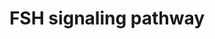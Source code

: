 ---
annotations:
- id: PW:0001071
  parent: signaling pathway
  type: Pathway Ontology
  value: follicle-stimulating hormone signaling pathway
- id: CL:0000501
  parent: animal cell
  type: Cell Type Ontology
  value: granulosa cell
- id: CL:0000437
  parent: native cell
  type: Cell Type Ontology
  value: gonadtroph
authors:
- Mkutmon
- Egonw
citedin: ''
communities: []
description: 'The Follicle Stimulating Hormone (FSH) is an anterior pituitary gonadotropin
  belonging to the family of glycoprotein hormones that includes thyroid stimulating
  hormone (TSH), Leutinizing Hormone (LH) and Chorionic Gonadotropin. FSH controls
  the growth and maturation of follicles in the females and spermatogenesis in males.
  FSH is a heterodimer and shares a common alpha sub-unit with the other glycoprotein
  hormones in its family and has a specific beta subunit that confers receptor specificity
  and biological activity to the hormone. FSH acts through the FSH receptor (FSHR),
  a G protein coupled receptor  that is expressed exclusively on the granulosa cells
  of ovaries and Sertoli cells of the testis  in humans. FSH signaling involves activation
  of adenylyl cyclase activity and the increased production of cAMP. This activates
  the cAMP dependent protein kinases such as PKA, PKB and PKC that, in turn, lead
  to the phosphorylation of specific transcription factors such as cAMP response element
  binding protein (CREB) and Forkhead box protein O1 (FOXO1). In addition to activation
  of PI3K/Akt module, PKA also induces p38 mapk which, in turn, controls other kinase
  cascades. Activated Akt also induces the mTOR axis that stimulates mRNA translation
  by phosphorylating p70 S6 kinase and, consequently, the 40 S ribosomal protein S6
  that results in the activation of eukaryotic initiation factor (eIF) 4E. It also
  indirectly aids in the activation of extracellular signal-regulated protein kinases
  (ERKs). FSH induces important genes required for steroidogenesis as well as growth
  and maturation of germ cells. The important target genes include aromatase (CYP19A1),
  the lutenizing hormone receptor (LHR) and the vascular endothelial growth factor
  (VEGF).  Please access this pathway at [NetSlim](http://www.netpath.org/netslim/fsh_pathway.html)
  database. If you use this pathway, please cite the following paper: Telikicherla,
  D., Ambekar, A., Palapetta, S. M., Dwivedi, S. B., Raju, R., Sharma, J., Prasad,
  T. S. K., Ramachandra, Y. L., Mohan, S. S., Maharudraiah, J., Mukherjee, S. and
  Pandey, A. (2011). A comprehensive curated resource for Follicle Stimulating Hormone
  signaling. BMC Research Notes. 4, 408.'
last-edited: 2025-03-03
ndex: null
organisms:
- Bos taurus
redirect_from:
- /index.php/Pathway:WP3158
- /instance/WP3158
- /instance/WP3158_r137426
revision: r137426
schema-jsonld:
- '@context': https://schema.org/
  '@id': https://wikipathways.github.io/pathways/WP3158.html
  '@type': Dataset
  creator:
    '@type': Organization
    name: WikiPathways
  description: 'The Follicle Stimulating Hormone (FSH) is an anterior pituitary gonadotropin
    belonging to the family of glycoprotein hormones that includes thyroid stimulating
    hormone (TSH), Leutinizing Hormone (LH) and Chorionic Gonadotropin. FSH controls
    the growth and maturation of follicles in the females and spermatogenesis in males.
    FSH is a heterodimer and shares a common alpha sub-unit with the other glycoprotein
    hormones in its family and has a specific beta subunit that confers receptor specificity
    and biological activity to the hormone. FSH acts through the FSH receptor (FSHR),
    a G protein coupled receptor  that is expressed exclusively on the granulosa cells
    of ovaries and Sertoli cells of the testis  in humans. FSH signaling involves
    activation of adenylyl cyclase activity and the increased production of cAMP.
    This activates the cAMP dependent protein kinases such as PKA, PKB and PKC that,
    in turn, lead to the phosphorylation of specific transcription factors such as
    cAMP response element binding protein (CREB) and Forkhead box protein O1 (FOXO1).
    In addition to activation of PI3K/Akt module, PKA also induces p38 mapk which,
    in turn, controls other kinase cascades. Activated Akt also induces the mTOR axis
    that stimulates mRNA translation by phosphorylating p70 S6 kinase and, consequently,
    the 40 S ribosomal protein S6 that results in the activation of eukaryotic initiation
    factor (eIF) 4E. It also indirectly aids in the activation of extracellular signal-regulated
    protein kinases (ERKs). FSH induces important genes required for steroidogenesis
    as well as growth and maturation of germ cells. The important target genes include
    aromatase (CYP19A1), the lutenizing hormone receptor (LHR) and the vascular endothelial
    growth factor (VEGF).  Please access this pathway at [NetSlim](http://www.netpath.org/netslim/fsh_pathway.html)
    database. If you use this pathway, please cite the following paper: Telikicherla,
    D., Ambekar, A., Palapetta, S. M., Dwivedi, S. B., Raju, R., Sharma, J., Prasad,
    T. S. K., Ramachandra, Y. L., Mohan, S. S., Maharudraiah, J., Mukherjee, S. and
    Pandey, A. (2011). A comprehensive curated resource for Follicle Stimulating Hormone
    signaling. BMC Research Notes. 4, 408.'
  keywords:
  - AKT1
  - APPL1
  - CGA
  - CREB1
  - EIF4EBP1
  - FOXO1
  - FSHB
  - FSHR
  - GRK6
  - HIST3H3
  - MAPK1
  - MAPK14
  - MAPK3
  - MTOR
  - PRKACA
  - PRKCA
  - RAF1
  - RHEB
  - RPS6
  - RPS6KB1
  - RPS6KB2
  - SGK1
  - SRC
  - TSC2
  license: CC0
  name: FSH signaling pathway
seo: CreativeWork
title: FSH signaling pathway
wpid: WP3158
---